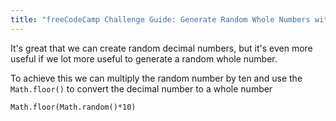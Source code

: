 ```yaml
---
title: "freeCodeCamp Challenge Guide: Generate Random Whole Numbers with JavaScript"
---
```


It's great that we can create random decimal numbers, but it's even more useful if we lot more useful to generate a random whole number.

To achieve this we can multiply the random number by ten and use the `Math.floor()` to convert the decimal number to a whole number

    Math.floor(Math.random()*10)
